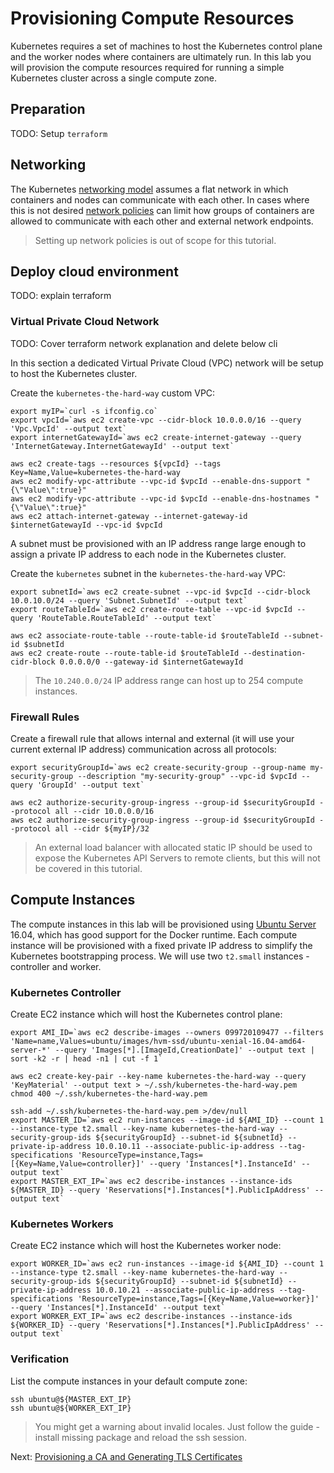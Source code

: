 # Provisioning Compute Resources

Kubernetes requires a set of machines to host the Kubernetes control plane and the worker nodes where containers are ultimately run. In this lab you will provision the compute resources required for running a simple Kubernetes cluster across a single compute zone.

## Preparation

TODO: Setup `terraform`

## Networking

The Kubernetes [networking model](https://kubernetes.io/docs/concepts/cluster-administration/networking/#kubernetes-model) assumes a flat network in which containers and nodes can communicate with each other. In cases where this is not desired [network policies](https://kubernetes.io/docs/concepts/services-networking/network-policies/) can limit how groups of containers are allowed to communicate with each other and external network endpoints.

> Setting up network policies is out of scope for this tutorial.

## Deploy cloud environment

TODO: explain terraform

### Virtual Private Cloud Network

TODO: Cover terraform network explanation and delete below cli

In this section a dedicated Virtual Private Cloud (VPC) network will be setup to host the Kubernetes cluster.

Create the `kubernetes-the-hard-way` custom VPC:

```
export myIP=`curl -s ifconfig.co`
export vpcId=`aws ec2 create-vpc --cidr-block 10.0.0.0/16 --query 'Vpc.VpcId' --output text`
export internetGatewayId=`aws ec2 create-internet-gateway --query 'InternetGateway.InternetGatewayId' --output text`

aws ec2 create-tags --resources ${vpcId} --tags Key=Name,Value=kubernetes-the-hard-way
aws ec2 modify-vpc-attribute --vpc-id $vpcId --enable-dns-support "{\"Value\":true}"
aws ec2 modify-vpc-attribute --vpc-id $vpcId --enable-dns-hostnames "{\"Value\":true}"
aws ec2 attach-internet-gateway --internet-gateway-id $internetGatewayId --vpc-id $vpcId
```

A subnet must be provisioned with an IP address range large enough to assign a private IP address to each node in the Kubernetes cluster.

Create the `kubernetes` subnet in the `kubernetes-the-hard-way` VPC:

```
export subnetId=`aws ec2 create-subnet --vpc-id $vpcId --cidr-block 10.0.10.0/24 --query 'Subnet.SubnetId' --output text`
export routeTableId=`aws ec2 create-route-table --vpc-id $vpcId --query 'RouteTable.RouteTableId' --output text`

aws ec2 associate-route-table --route-table-id $routeTableId --subnet-id $subnetId
aws ec2 create-route --route-table-id $routeTableId --destination-cidr-block 0.0.0.0/0 --gateway-id $internetGatewayId
```

> The `10.240.0.0/24` IP address range can host up to 254 compute instances.

### Firewall Rules

Create a firewall rule that allows internal and external (it will use your current external IP address) communication across all protocols:

```
export securityGroupId=`aws ec2 create-security-group --group-name my-security-group --description "my-security-group" --vpc-id $vpcId --query 'GroupId' --output text`

aws ec2 authorize-security-group-ingress --group-id $securityGroupId --protocol all --cidr 10.0.0.0/16
aws ec2 authorize-security-group-ingress --group-id $securityGroupId --protocol all --cidr ${myIP}/32
```

> An external load balancer with allocated static IP should be used to expose the Kubernetes API Servers to remote clients, but this will not be covered in this tutorial.

## Compute Instances

The compute instances in this lab will be provisioned using [Ubuntu Server](https://www.ubuntu.com/server) 16.04, which has good support for the Docker runtime. Each compute instance will be provisioned with a fixed private IP address to simplify the Kubernetes bootstrapping process. We will use two `t2.small` instances - controller and worker.

### Kubernetes Controller

Create EC2 instance which will host the Kubernetes control plane:

```
export AMI_ID=`aws ec2 describe-images --owners 099720109477 --filters 'Name=name,Values=ubuntu/images/hvm-ssd/ubuntu-xenial-16.04-amd64-server-*' --query 'Images[*].[ImageId,CreationDate]' --output text | sort -k2 -r | head -n1 | cut -f 1`

aws ec2 create-key-pair --key-name kubernetes-the-hard-way --query 'KeyMaterial' --output text > ~/.ssh/kubernetes-the-hard-way.pem
chmod 400 ~/.ssh/kubernetes-the-hard-way.pem

ssh-add ~/.ssh/kubernetes-the-hard-way.pem >/dev/null
export MASTER_ID=`aws ec2 run-instances --image-id ${AMI_ID} --count 1 --instance-type t2.small --key-name kubernetes-the-hard-way --security-group-ids ${securityGroupId} --subnet-id ${subnetId} --private-ip-address 10.0.10.11 --associate-public-ip-address --tag-specifications 'ResourceType=instance,Tags=[{Key=Name,Value=controller}]' --query 'Instances[*].InstanceId' --output text`
export MASTER_EXT_IP=`aws ec2 describe-instances --instance-ids ${MASTER_ID} --query 'Reservations[*].Instances[*].PublicIpAddress' --output text`
```

### Kubernetes Workers

Create EC2 instance which will host the Kubernetes worker node:

```
export WORKER_ID=`aws ec2 run-instances --image-id ${AMI_ID} --count 1 --instance-type t2.small --key-name kubernetes-the-hard-way --security-group-ids ${securityGroupId} --subnet-id ${subnetId} --private-ip-address 10.0.10.21 --associate-public-ip-address --tag-specifications 'ResourceType=instance,Tags=[{Key=Name,Value=worker}]' --query 'Instances[*].InstanceId' --output text`
export WORKER_EXT_IP=`aws ec2 describe-instances --instance-ids ${WORKER_ID} --query 'Reservations[*].Instances[*].PublicIpAddress' --output text`
```

### Verification

List the compute instances in your default compute zone:

```
ssh ubuntu@${MASTER_EXT_IP}
ssh ubuntu@${WORKER_EXT_IP}
```

> You might get a warning about invalid locales. Just follow the guide - install missing package and reload the ssh session.

Next: [Provisioning a CA and Generating TLS Certificates](04-certificate-authority.md)
